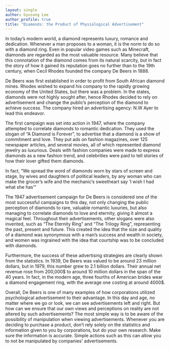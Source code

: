 ```yaml
---
layout: single
author: Gyusung Lee
author_profile: true
title: "Diamonds: the Product of Physiological Advertisement"
---
```

In today’s modern world, a diamond represents luxury, romance and dedication. Whenever a man proposes to a woman, it is the norm to do so with a diamond ring. Even in popular video games such as Minecraft, diamonds are regarded as the most valuable resource. Many believe that this connotation of the diamond comes from its natural scarcity, but in fact the story of how it gained its reputation goes no further than to the 19th century, when Cecil Rhodes founded the company De Beers in 1888.

De Beers was first established in order to profit from South African diamond mines. Rhodes wished to expand his company to the rapidly growing economy of the United States, but there was a problem. In the states, diamonds were not highly sought after, hence Rhodes decided to rely on advertisement and change the public’s perception of the diamond to achieve success. The company hired an advertising agency: N.W Ayer to lead this endeavor. 

The first campaign was set into action in 1947, where the company attempted to correlate diamonds to romantic dedication. They used the slogan of “A Diamond is Forever”, to advertise that a diamond is a show of commitment and love. They put ads on fashion magazines, over 125 newspaper articles, and several movies, all of which represented diamond jewelry as luxurious. Deals with fashion companies were made to express diamonds as a new fashion trend, and celebrities were paid to tell stories of how their lover gifted them diamonds.

In fact, “We spread the word of diamonds worn by stars of screen and stage, by wives and daughters of political leaders, by any woman who can make the grocer’s wife and the mechanic’s sweetheart say ‘I wish I had what she has’”

The 1947 advertisement campaign for De Beers is considered one of the most successful campaigns to this day, not only changing the public perception of diamonds to rare, valuable romantic luxuries, but also managing to correlate diamonds to love and eternity, giving it almost a magical feel. Throughout their advertisements, other slogans were also invented, such as “The Eternity Ring” and “The Trilogy Ring”, representing the past, present and future. This created the idea that the size and quality of a diamond was synonymous with a man’s success and wealth in society, and women was ingrained with the idea that courtship was to be concluded with diamonds.

Furthermore, the success of these advertising strategies are clearly shown from the statistics.  In 1939, De Beers was valued to be around 23 million dollars, but in 1979, this number grew to 2.1 billion dollars. Their annual net revenue rose from 200,000$ to around 10 million dollars in the span of the 40 years. In fact, in the modern age, three fourths of American brides wear a diamond engagement ring, with the average one costing at around 4000$. 

Overall, De Beers is one of many examples of how corporations utilized psychological advertisement to their advantage. In this day and age, no matter where we go or look, we can see advertisements left and right. But how can we ensure that our own views and perceptions on reality are not altered by such advertisements? The most simple way is to be aware of the possibility of manipulation when viewing advertisements. Whenever you are deciding to purchase a product, don’t rely solely on the statistics and information given to you by corporations, but do your own research. Make sure the information is accurate. Simple actions such as this can allow you to not be manipulated by companies' advertisements. 

